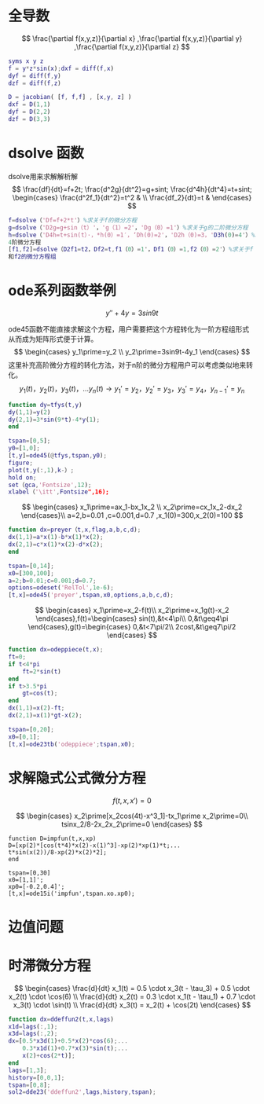 # 全导数

$$
\frac{\partial f(x,y,z)}{\partial x} ,\frac{\partial f(x,y,z)}{\partial y} ,\frac{\partial f(x,y,z)}{\partial z}
$$

```matlab
syms x y z
f = y*z*sin(x);dxf = diff(f,x)
dyf = diff(f,y)
dzf = diff(f,z)

D = jacobian( [f, f,f] , [x,y, z] )
dxf = D(1,1)
dyf = D(2,2)
dzf = D(3,3)
```

# dsolve 函数

dsolve用来求解解析解
$$
\frac{df}{dt}=f+2t;
\frac{d^2g}{dt^2}=g+sint;
\frac{d^4h}{dt^4}=t+sint;
\begin{cases}
\frac{d^2f_1}{dt^2}=t^2 & \\
 \frac{df_2}{dt}=t & 
\end{cases}
$$

```matlab
f=dsolve（'Df=f+2*t'）%求关于f的微分方程
g=dsolve（'D2g=g+sin（t）'，'g（1）=2'，'Dg（0）=1'）%求关于g的二阶微分方程
h=dsolve（'D4h=t+sin(t）·，*h(0）=1′，‘Dh(0)=2'，'D2h（0)=3，'D3h(0)=4'）%求关于h的
4阶微分方程
[f1,f2]=dsolve（D2f1=t2，Df2=t,f1（0）=1'，Df1（0）=1,f2（0）=2'）%求关于f
和f2的微分方程组

```

# ode系列函数举例

$$
y\prime\prime+4y=3sin9t
$$

ode45函数不能直接求解这个方程，用户需要把这个方程转化为一阶方程组形式从而成为矩阵形式便于计算。
$$
\begin{cases}
y_1\prime=y_2 \\
y_2\prime=3sin9t-4y_1
\end{cases}
$$
这里补充高阶微分方程的转化方法，对于n阶的微分方程用户可以考虑类似地来转化。
$$
y_1(t)，y_2(t)，y_3(t)，\ldots y_n(t) \longrightarrow y_1\prime=y_2 ，y_2\prime=y_3，y_3\prime=y_4，{y_{n-1}}\prime=y_n
$$

```matlab
function dy=tfys(t,y)
dy(1,1)=y(2)
dy(2,1)=3*sin(9*t)-4*y(1);
end

tspan=[0,5];
y0=[1,0];
[t,y]=ode45(@tfys,tspan,y0);
figure;
plot(t,y(:,1),k-）;
hold on;
set（gca,'Fontsize',12);
xlabel（'\itt',Fontsize",16);
```

$$
\begin{cases}
x_1\prime=ax_1-bx_1x_2 \\
x_2\prime=cx_1x_2-dx_2
\end{cases}\\
a=2,b=0.01 ,c=0.001,d=0.7 ,x_1(0)=300,x_2(0)=100
$$

```matlab
function dx=preyer（t,x,flag,a,b,c,d);
dx(1,1)=a*x(1)-b*x(1)*x(2);
dx(2,1)=c*x(1)*x(2)-d*x(2);
end

tspan=[0,14];
x0=[300,100];
a=2;b=0.01;c=0.001;d=0.7;
options=odeset('RelTol',1e-6);
[t,x]=ode45('preyer',tspan,x0,options,a,b,c,d);
```

$$
\begin{cases}
x_1\prime=x_2-f(t)\\
x_2\prime=x_1g(t)-x_2
\end{cases},f(t)=\begin{cases}
sin(t),&t<4\pi\\
0,&t\geq4\pi
\end{cases},g(t)=\begin{cases}
0,&t<7\pi/2\\
2cost,&t\geq7\pi/2
\end{cases}
$$

```matlab
function dx=odeppiece(t,x);
ft=0;
if t<4*pi
	ft=2*sin(t)
end
if t>3.5*pi
	gt=cos(t);
end
dx(1,1)=x(2)-ft;
dx(2,1)=x(1)*gt-x(2);

tspan=[0,20];
x0=[0,1];
[t,x]=ode23tb('odeppiece';tspan,x0);
```

# 求解隐式公式微分方程

$$
f(t,x,x\prime)=0
$$

$$
\begin{cases}
x_2\prime[x_2cos(4t)-x^3_1]-tx_1\prime x_2\prime=0\\
tsinx_2/8-2x_2x_2\prime=0
\end{cases}
$$

```
function D=impfun(t,x,xp)
D=[xp(2)*[cos(t*4)*x(2)-x(1)^3]-xp(2)*xp(1)*t;...
t*sin(x(2))/8-xp(2)*x(2)*2];
end
```

```
tspan=[0,30]
x0=[1,1]';
xp0=[-0.2,0.4]';
[t,x]=ode15i('impfun',tspan.xo.xp0);
```

# 边值问题

# 时滞微分方程


$$
\begin{cases}
\frac{d}{dt} x_1(t) = 0.5 \cdot x_3(t - \tau_3) + 0.5 \cdot x_2(t) \cdot \cos(6) \\
\frac{d}{dt} x_2(t) = 0.3 \cdot x_1(t - \tau_1) + 0.7 \cdot x_3(t) \cdot \sin(t) \\
\frac{d}{dt} x_3(t) = x_2(t) + \cos(2t)
\end{cases}
$$


```matlab
function dx=ddeffun2(t,x,lags)
x1d=lags(:,1);
x3d=lags(:,2);
dx=[0.5*x3d(1)+0.5*x(2)*cos(6);...
    0.3*x1d(1)+0.7*x(3)*sin(t);...
    x(2)+cos(2*t)];
end
lags=[1,3];
history=[0,0,1];
tspan=[0,8];
sol2=dde23('ddeffun2',lags,history,tspan);
```

